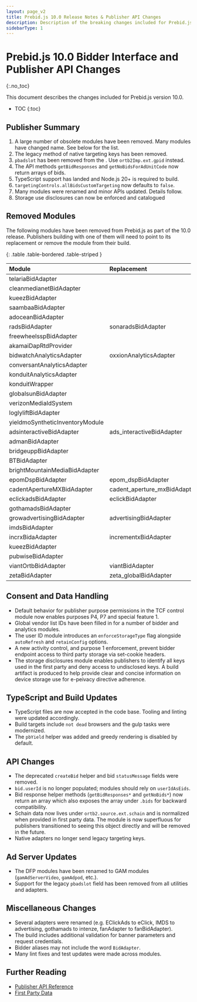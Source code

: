 ```yaml
---
layout: page_v2
title: Prebid.js 10.0 Release Notes & Publisher API Changes
description: Description of the breaking changes included for Prebid.js 10.0
sidebarType: 1
---
```


# Prebid.js 10.0 Bidder Interface and Publisher API Changes

{:.no_toc}

This document describes the changes included for Prebid.js version 10.0.

* TOC
{:toc}

## Publisher Summary

1. A large number of obsolete modules have been removed. Many modules have changed name. See below for the list.
2. The legacy method of native targeting keys has been removed.
3. `pbadslot` has been removed from the . Use `ortb2Imp.ext.gpid` instead.
4. The API methods `getBidResponses` and `getNoBidsForAdUnitCode` now return arrays of bids.
5. TypeScript support has landed and Node.js 20+ is required to build.
6. `targetingControls.allBidsCustomTargeting` now defaults to `false`.
7. Many modules were renamed and minor APIs updated. Details follow.
8. Storage use disclosures can now be enforced and catalogued 

## Removed Modules

The following modules have been removed from Prebid.js as part of the 10.0 release. Publishers building with one of them will need to point to its replacement or remove the module from their build.

{: .table .table-bordered .table-striped }

| Module | Replacement |
|:-----------------------------|:-------------------------|
| telariaBidAdapter | |
| cleanmedianetBidAdapter | |
| kueezBidAdapter | |
| saambaaBidAdapter | |
| adoceanBidAdapter | |
| radsBidAdapter | sonaradsBidAdapter |
| freewheelsspBidAdapter | |
| akamaiDapRtdProvider | |
| bidwatchAnalyticsAdapter | oxxionAnalyticsAdapter |
| conversantAnalyticsAdapter | |
| konduitAnalyticsAdapter | |
| konduitWrapper | |
| globalsunBidAdapter | |
| verizonMediaIdSystem | |
| loglyliftBidAdapter | |
| yieldmoSyntheticInventoryModule | |
| adsinteractiveBidAdapter | ads_interactiveBidAdapter |
| admanBidAdapter | |
| bridgeuppBidAdapter | |
| BTBidAdapter | |
| brightMountainMediaBidAdapter | |
| epomDspBidAdapter | epom_dspBidAdapter |
| cadentApertureMXBidAdapter | cadent_aperture_mxBidAdapter |
| eclickadsBidAdapter | eclickBidAdapter |
| gothamadsBidAdapter | |
| growadvertisingBidAdapter | advertisingBidAdapter |
| imdsBidAdapter | |
| incrxBidaAdapter | incrementxBidAdapter |
| kueezBidAdapter | |
| pubwiseBidAdapter | |
| viantOrtbBidAdapter | viantBidAdapter |
| zetaBidAdapter | zeta_globalBidAdapter |
 
## Consent and Data Handling

* Default behavior for publisher purpose permissions in the TCF control module now enables purposes P4, P7 and special feature 1.
* Global vendor list IDs have been filled in for a number of bidder and analytics modules.
* The user ID module introduces an `enforceStorageType` flag alongside `autoRefresh` and `retainConfig` options.
* A new activity control, and purpose 1 enforcement, prevent bidder endpoint access to third party storage via set-cookie headers.
* The storage disclosures module enables publishers to identify all keys used in the first party and deny access to undisclosed keys. A build artifact is produced to help provide clear and concise information on device storage use for e-peivacy directive adherence.

## TypeScript and Build Updates

* TypeScript files are now accepted in the code base. Tooling and linting were updated accordingly.
* Build targets include `not dead` browsers and the gulp tasks were modernized.
* The `pbYield` helper was added and greedy rendering is disabled by default.

## API Changes

* The deprecated `createBid` helper and bid `statusMessage` fields were removed.
* `bid.userId` is no longer populated; modules should rely on `userIdAsEids`.
* Bid response helper methods (`getBidResponses*` and `getNoBids*`) now return an array which also exposes the array under `.bids` for backward compatibility.
* Schain data now lives under `ortb2.source.ext.schain` and is normalized when provided in first party data. The module is now superfluous for publishers transitioned to seeing this object directly and will be removed in the future.
* Native adapters no longer send legacy targeting keys.

## Ad Server Updates

* The DFP modules have been renamed to GAM modules (`gamAdServerVideo`, `gamAdpod`, etc.).
* Support for the legacy `pbadslot` field has been removed from all utilities and adapters.

## Miscellaneous Changes

* Several adapters were renamed (e.g. EClickAds to eClick, IMDS to advertising, gothamads to intenze, fanAdapter to fanBidAdapter).
* The build includes additional validation for banner parameters and request credentials.
* Bidder aliases may not include the word `BidAdapter`.
* Many lint fixes and test updates were made across modules.

## Further Reading

* [Publisher API Reference](/dev-docs/publisher-api-reference.html)
* [First Party Data](/features/firstPartyData.html)
